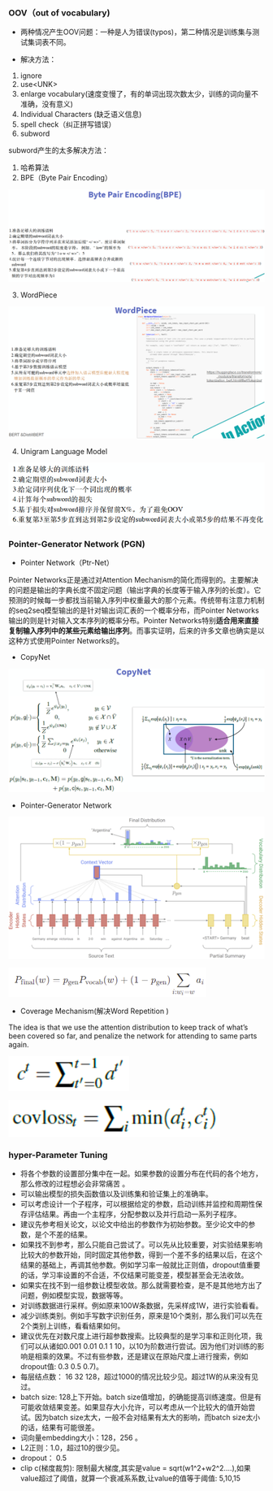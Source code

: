 ### OOV（out of vocabulary)

+ 两种情况产生OOV问题：一种是人为错误(typos)，第二种情况是训练集与测试集词表不同。

+ 解决方法：

1. ignore
2. use\<UNK\>
3. enlarge vocabulary(速度变慢了，有的单词出现次数太少，训练的词向量不准确，没有意义)
4. Individual Characters (缺乏语义信息)
5. spell check（纠正拼写错误）
6. subword

subword产生的太多解决方法：

1. 哈希算法
2. BPE（Byte Pair Encoding）

<img src="figure/image-20210520230400026.png" alt="image-20210520230400026" style="zoom:67%;" />

3. WordPiece

<img src="figure/image-20210520234204120.png" alt="image-20210520234204120" style="zoom:80%;" />

4. Unigram Language Model  

<img src="figure/image-20210520234244138.png" alt="image-20210520234244138" style="zoom:80%;" />

### Pointer-Generator Network  (PGN)

+ Pointer Network（Ptr-Net）

Pointer Networks正是通过对Attention Mechanism的简化而得到的。主要解决的问题是输出的字典长度不固定问题（输出字典的长度等于输入序列的长度）。它预测的时候每一步都找当前输入序列中权重最大的那个元素。传统带有注意力机制的seq2seq模型输出的是针对输出词汇表的一个概率分布，而Pointer Networks输出的则是针对输入文本序列的概率分布。Pointer Networks特别**适合用来直接复制输入序列中的某些元素给输出序列**。而事实证明，后来的许多文章也确实是以这种方式使用Pointer Networks的。

+ CopyNet

<img src="figure/image-20210521204206421.png" alt="image-20210521204206421" style="zoom:67%;" />

+ Pointer-Generator Network  

<img src="figure/image-20210523144847562.png" alt="image-20210523144847562" style="zoom:67%;" />

![image-20210523145033546](figure/image-20210523145033546.png)

+ Coverage Mechanism(解决Word Repetition  )   

 The idea is that we use the attention distribution to keep track of what’s been covered so far, and penalize the network for attending to same parts again.

![image-20210523143332789](figure/image-20210523143332789.png)

![image-20210523143347536](figure/image-20210523143347536.png)

### hyper-Parameter Tuning  

+ 将各个参数的设置部分集中在⼀起。如果参数的设置分布在代码的各个地⽅，那么修改的过程想必会⾮常痛苦 。
+ 可以输出模型的损失函数值以及训练集和验证集上的准确率。  
+ 可以考虑设计⼀个⼦程序，可以根据给定的参数，启动训练并监控和周期性保存评估结果。再由⼀个主程序，分配参数以及并⾏启动⼀系列⼦程序。  
+ 建议先参考相关论⽂，以论⽂中给出的参数作为初始参数。⾄少论⽂中的参数，是个不差的结果。  
+ 如果找不到参考，那么只能⾃⼰尝试了。可以先从⽐较重要，对实验结果影响⽐较⼤的参数开始，同时固定其他参数，得到⼀个差不多的结果以后，在这个结果的基础上，再调其他参数。例如学习率⼀般就⽐正则值，dropout值重要的话，学习率设置的不合适，不仅结果可能变差，模型甚⾄会⽆法收敛。  
+ 如果实在找不到⼀组参数让模型收敛。那么就需要检查，是不是其他地⽅出了问题，例如模型实现，数据等等。  
+ 对训练数据进⾏采样。例如原来100W条数据，先采样成1W，进⾏实验看看。  
+ 减少训练类别。例如⼿写数字识别任务，原来是10个类别，那么我们可以先在2个类别上训练，看看结果如何。  
+ 建议优先在对数尺度上进⾏超参数搜索。⽐较典型的是学习率和正则化项，我们可以从诸如0.001 0.01 0.1 1 10，以10为阶数进⾏尝试。因为他们对训练的影响是相乘的效果。不过有些参数，还是建议在原始尺度上进⾏搜索，例如dropout值: 0.3 0.5 0.7)。  
+ 每层结点数： 16 32 128，超过1000的情况⽐较少见。超过1W的从来没有见过。  
+ batch size: 128上下开始。batch size值增加，的确能提⾼训练速度。但是有可能收敛结果变差。如果显存⼤⼩允许，可以考虑从⼀个⽐较⼤的值开始尝试。因为batch size太⼤，⼀般不会对结果有太⼤的影响，⽽batch size太⼩的话，结果有可能很差。  
+ 词向量embedding⼤⼩：128，256  。
+ L2正则：1.0，超过10的很少见。  
+ dropout： 0.5  
+ clip c(梯度裁剪): 限制最⼤梯度,其实是value = sqrt(w1^2+w2^2….),如果value超过了阈值，就算⼀个衰减系系数,让value的值等于阈值: 5,10,15  